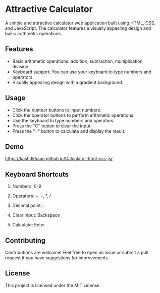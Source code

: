 # Attractive Calculator

A simple and attractive calculator web application built using HTML, CSS, and JavaScript. The calculator features a visually appealing design and basic arithmetic operations.


## Features

- Basic arithmetic operations: addition, subtraction, multiplication, division.
- Keyboard support: You can use your keyboard to type numbers and operators.
- Visually appealing design with a gradient background.

## Usage
- Click the number buttons to input numbers.
- Click the operator buttons to perform arithmetic operations.
- Use the keyboard to type numbers and operators.
- Press the "C" button to clear the input.
- Press the "=" button to calculate and display the result.

## Demo

https://kashifkhaan.github.io/Calculator-html-css-js/
  

## Keyboard Shortcuts

1. Numbers: 0-9

2. Operators: +, -, *, /

3. Decimal point: .

4. Clear input: Backspace

5. Calculate: Enter

## Contributing

Contributions are welcome! Feel free to open an issue or submit a pull request if you have suggestions for improvements.

## License

This project is licensed under the MIT License.
